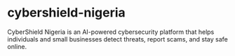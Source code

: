 # cybershield-nigeria
CyberShield Nigeria is an AI-powered cybersecurity platform that helps individuals and small businesses detect threats, report scams, and stay safe online.

